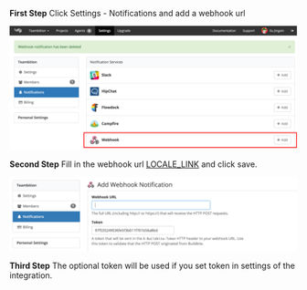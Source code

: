 **First Step** Click Settings - Notifications and add a webhook url

![](/images/inte-guide/buildkite-1.png)

**Second Step** Fill in the webhook url [LOCALE_LINK](LOCALE_LINK) and click save.

![](/images/inte-guide/buildkite-2.png)

**Third Step** The optional token will be used if you set token in settings of the integration.
